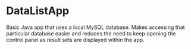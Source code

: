 # DataListApp

Basic Java app that uses a local MySQL database.
Makes accessing that particular database easier and reduces the need to keep opening the control panel as result sets are displayed within the app.
